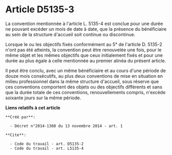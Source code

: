 # Article D5135-3

La convention mentionnée à l'article L. 5135-4 est conclue pour une durée ne pouvant excéder un mois de date à date, que la
présence du bénéficiaire au sein de la structure d'accueil soit continue ou discontinue. 

Lorsque le ou les objectifs fixés conformément au 5° de l'article D. 5135-2 n'ont pas été atteints, la convention peut être
renouvelée une fois, pour le même objet et les mêmes objectifs que ceux initialement fixés et pour une durée au plus égale à
celle mentionnée au premier alinéa du présent article. 

Il peut être conclu, avec un même bénéficiaire et au cours d'une période de douze mois consécutifs, au plus deux conventions
de mise en situation en milieu professionnel dans la même structure d'accueil, sous réserve que ces conventions comportent
des objets ou des objectifs différents et sans que la durée totale de ces conventions, renouvellements compris, n'excède
soixante jours sur la même période.

**Liens relatifs à cet article**

	**Créé par**:

	  - Décret n°2014-1360 du 13 novembre 2014 - art. 1

	**Cite**:

	  - Code du travail - art. D5135-2
	  - Code du travail - art. L5135-4
